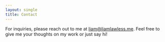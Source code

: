 ```yaml
---
layout: single
title: Contact
---
```

For inquiries, please reach out to me at [liam@liamlawless.me](mailto:liam@liamlawless.me). Feel free to give me your thoughts on my work or just say hi!